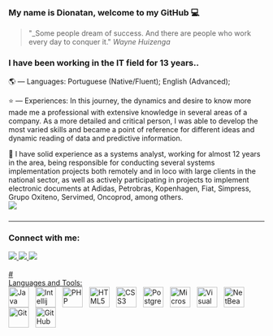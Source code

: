 ### My name is Dionatan, welcome to my GitHub 💻

> "_Some people dream of success. And there are people who work every day to conquer it."  _Wayne Huizenga_

### I have been working in the IT field for 13 years..

🌎 — Languages: Portuguese (Native/Fluent); English (Advanced); 

⭐ — Experiences: In this journey, the dynamics and desire to know more made me a professional with extensive knowledge in several areas of a company. As a more detailed and critical person, I was able to develop the most varied skills and became a point of reference for different ideas and dynamic reading of data and predictive information.

🚀 I have solid experience as a systems analyst, working for almost 12 years in the area, being responsible for conducting several systems implementation projects both remotely and in loco with large clients in the national sector, as well as actively participating in projects to implement electronic documents at Adidas, Petrobras, Kopenhagen, Fiat, Simpress, Grupo Oxiteno, Servimed, Oncoprod, among others.<br>
![](https://komarev.com/ghpvc/?username=dionatan07&color=grey&style=for-the-badge)
###
------------------------------------------------
### Connect with me:

<div>
	<a href="https://www.instagram.com/dionatanandrade07/" target="_blank">
		<img src="https://img.shields.io/badge/-Instagram-%23E4405F?style=for-the-badge&logo=instagram&logoColor=white" target="_blank"/>
		<a href="mailto:dionatan.lages@gmail.com">
			<img src="https://img.shields.io/badge/-Gmail-%23333?style=for-the-badge&logo=gmail&logoColor=white" target="_blank"/>
			<a href="https://www.linkedin.com/in/dionatandeandrade/" target="_blank">
				<img src="https://img.shields.io/badge/-LinkedIn-%230077B5?style=for-the-badge&logo=linkedin&logoColor=white" target="_blank"/>
			</div>
			<br>
			#
				<br>
				Languages and Tools:
				<div>
						<img align="left" alt="Java" width="40px" height="40px" src="https://brandlogos.net/wp-content/uploads/2021/11/java-logo.png" style="padding-right:10px;" title="Java"/>
						<img align="left" alt="Intellij" width="40px" height="40px" src="https://upload.wikimedia.org/wikipedia/commons/thumb/9/9c/IntelliJ_IDEA_Icon.svg/1200px-IntelliJ_IDEA_Icon.svg.png" style="padding-right:10px;" title="Intellij"/>
						<img align="left" alt="PHP" width="40px" height="40px" src="https://upload.wikimedia.org/wikipedia/commons/thumb/2/27/PHP-logo.svg/711px-PHP-logo.svg.png" style="padding-right:10px;" title="PHP"/>
						<img align="left" alt="HTML5" width="40px" height="40px" src="https://cdn.jsdelivr.net/gh/devicons/devicon/icons/html5/html5-original.svg" style="padding-right:10px;" title="HTML5"/>
						<img align="left" alt="CSS3" width="40px" height="40px" src="https://cdn.jsdelivr.net/gh/devicons/devicon/icons/css3/css3-original.svg" style="padding-right:10px;" title="CSS3"/>
						<img align="left" alt="PostgreSQL" width="40px" height="40px" src="https://upload.wikimedia.org/wikipedia/commons/thumb/2/29/Postgresql_elephant.svg/1985px-Postgresql_elephant.svg.png" style="padding-right:10px;" title="PostgreSQL"/>
						<img align="left" alt="Microsoft SQL Server" width="40px" height="40px" src="https://www.svgrepo.com/show/303229/microsoft-sql-server-logo.svg" style="padding-right:10px;" title="Microsoft SQL Server"/>
						<img align="left" alt="Visual Studio Code" width="40px" height="40px" src="https://cdn.jsdelivr.net/gh/devicons/devicon/icons/vscode/vscode-original.svg" style="padding-right:10px;" title="VSCode"/>
						<img align="left" alt="NetBeans" width="40px" height="40px" src="https://upload.wikimedia.org/wikipedia/commons/thumb/9/98/Apache_NetBeans_Logo.svg/1200px-Apache_NetBeans_Logo.svg.png" style="padding-right:10px;" title="NetBeans"/>
						<img align="left" alt="Git" width="40px" height="40px" src="https://cdn.jsdelivr.net/gh/devicons/devicon/icons/git/git-original.svg" style="padding-right:10px;" title="Git"/>
						<img align="left" alt="GitHub" width="40px" height="40px" src="https://user-images.githubusercontent.com/3369400/139447912-e0f43f33-6d9f-45f8-be46-2df5bbc91289.png#gh-dark-mode-only" style="padding-right:10px;" title="Github"/>
					</div>
				<br/>
				
				
